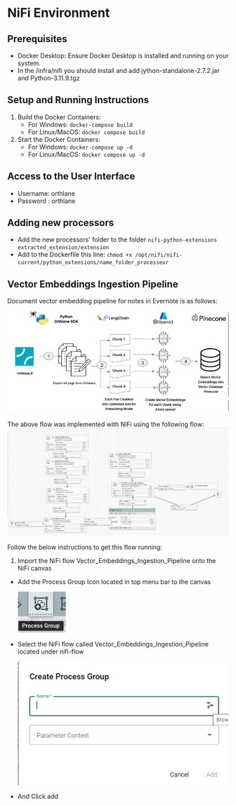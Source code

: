 # NiFi Environment

## Prerequisites

- Docker Desktop: Ensure Docker Desktop is installed and running on your system.
- In the /infra/nifi you should install and add jython-standalone-2.7.2.jar and Python-3.11.9.tgz

## Setup and Running Instructions

1. Build the Docker Containers:
   - For Windows: `docker-compose build`
   - For Linux/MacOS: `docker compose build`
2. Start the Docker Containers:
   - For Windows: `docker-compose up -d`
   - For Linux/MacOS: `docker compose up -d`

## Access to the User Interface

- Username: orthlane
- Password : orthlane

## Adding new processors

- Add the new processors' folder to the folder `nifi-python-extensions extracted_extension/extension`
- Add to the Dockerfile this line: `chmod +x /opt/nifi/nifi-current/python_extensions/name_folder_processeur`

## Vector Embeddings Ingestion Pipeline

Document vector embedding pipeline for notes in Evernote is as follows:
![Vector Embeddings Ingestion Pipeline](images/vector-embeddings-ingestion-pipeline.png)

The above flow was implemented with NiFi using the following flow:
![NiFi Flow for Vector Embeddings Ingestion ](images/nifi-flow-embeddings-ingestion.png)

Follow the below instructions to get this flow running:

1. Import the NiFi flow Vector_Embeddings_Ingestion_Pipeline onto the NiFi canvas

- Add the Process Group Icon located in top menu bar to the canvas

  ![Process Group](images/nifi-process-group.png)

- Select the NiFi flow called Vector_Embeddings_Ingestion_Pipeline located under nifi-flow

  ![Add Process Group](images/nifi-add-process-group-embeddings-ingestion.png)

- And Click add

